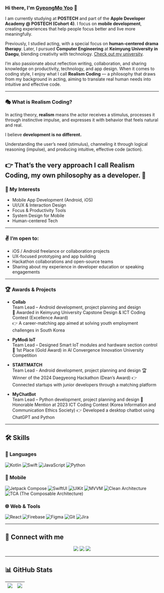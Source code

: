 <!-- 💫 About Me -->
### Hi there, I'm [GyeongMo Yoo](https://bubble-dinghy-f0e.notion.site/Demian-Yoo-d6f30acfe881471890c6cbd06ccbd84c?pvs=4) 👋

<!-- 💫 About Me -->

I am currently studying at **POSTECH** and part of the **Apple Developer Academy @ POSTECH (Cohort 4)**. I focus on **mobile development**, creating experiences that help people focus better and live more meaningfully.

Previously, I studied acting, with a special focus on **human-centered drama therapy**. Later, I pursued **Computer Engineering** at **Keimyung University in Daegu**, blending creativity with technology. [Check out my university](https://www.kmu.ac.kr/uni/main/main.jsp).

I’m also passionate about reflection writing, collaboration, and sharing knowledge on productivity, technology, and app design. When it comes to coding style, I enjoy what I call **Realism Coding** — a philosophy that draws from my background in acting, aiming to translate real human needs into intuitive and effective code.

---

### 🎭 What is Realism Coding?

In acting theory, **realism** means the actor receives a stimulus, processes it through instinctive impulse, and expresses it with behavior that feels natural and real.

I believe **development is no different.**

Understanding the user’s need (stimulus), channeling it through logical reasoning (impulse), and producing intuitive, effective code (action).

👉 That’s the very approach I call **Realism Coding**, my own philosophy as a developer. 🙈
---

### 🔎 My Interests
- Mobile App Development (Android, iOS)
- UI/UX & Interaction Design
- Focus & Productivity Tools
- System Design for Mobile
- Human-centered Tech

---

### ✌️ I’m open to:
- iOS / Android freelance or collaboration projects
- UX-focused prototyping and app building
- Hackathon collaborations and open-source teams
- Sharing about my experience in developer education or speaking engagements

---

### 🏆 Awards & Projects

- **Collab**  
  Team Lead – Android development, project planning and design  
  🏅 Awarded in Keimyung University Capstone Design & ICT Coding Contest (Excellence Award)  
  👉 A career-matching app aimed at solving youth employment challenges in South Korea

- **PyModi IoT**  
  Team Lead – Designed Smart IoT modules and hardware section control  
  🥇 1st Place (Gold Award) in AI Convergence Innovation University Competition

- **STARTMATCH**  
  Team Lead - Android development, project planning and design
  🏆 Winner of the 2024 Daegyeong Hackathon (Dean’s Award)
  👉 Connected startups with junior developers through a matching platform

- **MyChatBot**  
  Team Lead – Python development, project planning and design
  🥉 Honorable Mention at 2023 ICT Coding Contest (Korea Information and Communication Ethics Society)
  👉 Developed a desktop chatbot using ChatGPT and Python  


---

## 🛠 Skills

### 🔄 Languages

![Kotlin](https://img.shields.io/badge/Kotlin-7F52FF?style=for-the-badge&logo=kotlin&logoColor=white)
![Swift](https://img.shields.io/badge/Swift-F05138?style=for-the-badge&logo=swift&logoColor=white)
![JavaScript](https://img.shields.io/badge/JavaScript-F7DF1E?style=for-the-badge&logo=javascript&logoColor=black)
![Python](https://img.shields.io/badge/Python-3776AB?style=for-the-badge&logo=python&logoColor=white)

### 📱 Mobile

![Jetpack Compose](https://img.shields.io/badge/Jetpack_Compose-4285F4?style=for-the-badge&logo=android&logoColor=white)
![SwiftUI](https://img.shields.io/badge/SwiftUI-007AFF?style=for-the-badge&logo=swift&logoColor=white)
![UIKit](https://img.shields.io/badge/UIKit-000000?style=for-the-badge&logo=apple&logoColor=white)
![MVVM](https://img.shields.io/badge/MVVM-FF4081?style=for-the-badge&logo=architecture&logoColor=white)
![Clean Architecture](https://img.shields.io/badge/Clean%20Architecture-00C853?style=for-the-badge&logo=buildkite&logoColor=white)
![TCA (The Composable Architecture)](https://img.shields.io/badge/TCA-795548?style=for-the-badge&logo=swift&logoColor=white)


### 🌐 Web & Tools

![React](https://img.shields.io/badge/React-61DAFB?style=for-the-badge&logo=react&logoColor=black)
![Firebase](https://img.shields.io/badge/Firebase-FFCA28?style=for-the-badge&logo=firebase&logoColor=black)
![Figma](https://img.shields.io/badge/Figma-F24E1E?style=for-the-badge&logo=figma&logoColor=white)
![Git](https://img.shields.io/badge/Git-F05032?style=for-the-badge&logo=git&logoColor=white)
![Jira](https://img.shields.io/badge/Jira-0052CC?style=for-the-badge&logo=jira&logoColor=white)

---

## 👥 Connect with me

<p align="center">
  <a href="mailto:demianyoo7003@gmail.com"><img src="https://img.shields.io/badge/Gmail-EA4335?style=for-the-badge&logo=gmail&logoColor=white" /></a>
  <a href="https://medium.com/@ykm7003"><img src="https://img.shields.io/badge/Medium-12100E?style=for-the-badge&logo=medium&logoColor=white" /></a>
  <a href="https://www.instagram.com/yoo_the_creator"><img src="https://img.shields.io/badge/Instagram-E4405F?style=for-the-badge&logo=instagram&logoColor=white" /></a>
</p>

---

## 📊 GitHub Stats

| <a href="https://github.com/anuraghazra/github-readme-stats"><img align="center" src="https://github-readme-stats.vercel.app/api?username=YooGyeongMo&show_icons=true&include_all_commits=true&theme=radical&hide_border=true" /></a> | <a href="https://github.com/anuraghazra/github-readme-stats"><img align="center" src="https://github-readme-stats.vercel.app/api/top-langs/?username=YooGyeongMo&layout=compact&theme=radical&hide_border=true" /></a> |
| ------------- | ------------- |
